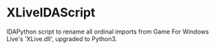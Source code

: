 # XLiveIDAScript
IDAPython script to rename all ordinal imports from Game For Windows Live's 'XLive.dll', upgraded to Python3.
